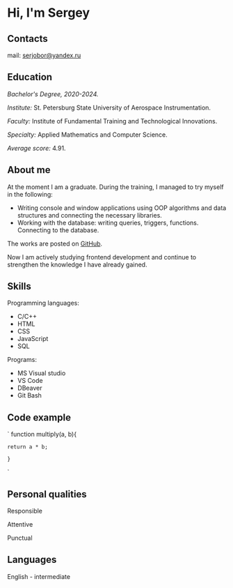 # Hi, I'm **Sergey**

## Contacts
mail: serjobor@yandex.ru

## Education
*Bachelor's Degree, 2020-2024.*

*Institute:* St. Petersburg State University of Aerospace Instrumentation.

*Faculty:* Institute of Fundamental Training and Technological Innovations.

*Specialty:* Applied Mathematics and Computer Science.

*Average score:* 4.91.

## About me
At the moment I am a graduate. 
During the training, I managed to try myself in the following:
* Writing console and window applications using OOP algorithms and data structures and connecting the necessary libraries.
* Working with the database: writing queries, triggers, functions. Connecting to the database. 

The works are posted on [GitHub](https://github.com/serjobor).

Now I am actively studying frontend development and continue to strengthen the knowledge I have already gained.

## Skills
Programming languages:
* C/C++
* HTML 
* CSS 
* JavaScript 
* SQL

Programs:
* MS Visual studio 
* VS Code
* DBeaver
* Git Bash

## Code example
`
    function multiply(a, b){

    return a * b;

    }
`

## Personal qualities
Responsible

Attentive

Punctual

## Languages
English - intermediate